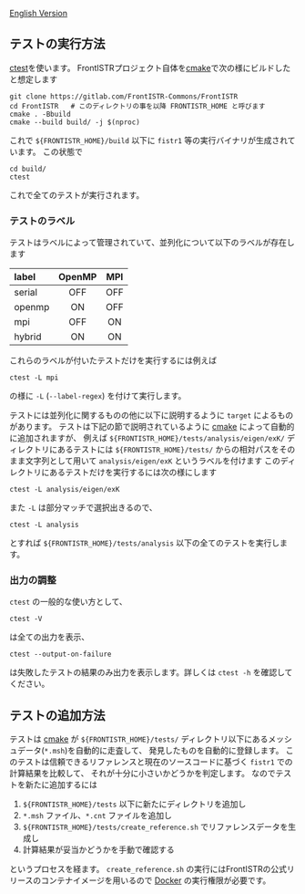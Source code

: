 [English Version](./README.md)

テストの実行方法
-----------------

[ctest][ctest]を使います。
FrontISTRプロジェクト自体を[cmake][cmake]で次の様にビルドしたと想定します

```
git clone https://gitlab.com/FrontISTR-Commons/FrontISTR
cd FrontISTR   # このディレクトリの事を以降 FRONTISTR_HOME と呼びます
cmake . -Bbuild
cmake --build build/ -j $(nproc)
```

これで `${FRONTISTR_HOME}/build` 以下に `fistr1` 等の実行バイナリが生成されています。
この状態で

```
cd build/
ctest
```

これで全てのテストが実行されます。

### テストのラベル

テストはラベルによって管理されていて、並列化について以下のラベルが存在します

| label | OpenMP | MPI |
|:------|:------:|:---:|
|serial | OFF    | OFF |
|openmp | ON     | OFF |
|mpi    | OFF    | ON  |
|hybrid | ON     | ON  |

これらのラベルが付いたテストだけを実行するには例えば

```
ctest -L mpi
```

の様に `-L` (`--label-regex`) を付けて実行します。

テストには並列化に関するものの他に以下に説明するように `target` によるものがあります。
テストは下記の節で説明されているように [cmake][cmake] によって自動的に追加されますが、
例えば `${FRONTISTR_HOME}/tests/analysis/eigen/exK/` ディレクトリにあるテストには
`${FRONTISTR_HOME}/tests/` からの相対パスをそのまま文字列として用いて `analysis/eigen/exK` というラベルを付けます
このディレクトリにあるテストだけを実行するには次の様にします

```
ctest -L analysis/eigen/exK
```

また `-L` は部分マッチで選択出きるので、

```
ctest -L analysis
```

とすれば `${FRONTISTR_HOME}/tests/analysis` 以下の全てのテストを実行します。

### 出力の調整

`ctest` の一般的な使い方として、

```
ctest -V
```

は全ての出力を表示、

```
ctest --output-on-failure
```

は失敗したテストの結果のみ出力を表示します。詳しくは `ctest -h` を確認してください。

テストの追加方法
-----------------

テストは [cmake][cmake] が `${FRONTISTR_HOME}/tests/` ディレクトリ以下にあるメッシュデータ(`*.msh`)を自動的に走査して、
発見したものを自動的に登録します。
このテストは信頼できるリファレンスと現在のソースコードに基づく `fistr1` での計算結果を比較して、
それが十分に小さいかどうかを判定します。
なのでテストを新たに追加するには

1. `${FRONTISTR_HOME}/tests` 以下に新たにディレクトリを追加し
2. `*.msh` ファイル、`*.cnt` ファイルを追加し
3. `${FRONTISTR_HOME}/tests/create_reference.sh` でリファレンスデータを生成し
4. 計算結果が妥当かどうかを手動で確認する

というプロセスを経ます。
`create_reference.sh` の実行にはFrontISTRの公式リリースのコンテナイメージを用いるので
[Docker][docker] の実行権限が必要です。

[cmake]: https://cmake.org/cmake/help/latest/manual/cmake.1.html
[ctest]: https://cmake.org/cmake/help/latest/manual/ctest.1.html
[docker]: https://www.docker.com/
